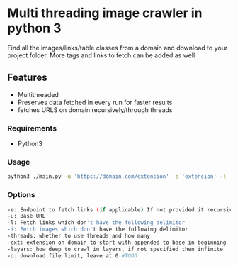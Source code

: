 # Multi threading image crawler in python 3
Find all the images/links/table classes from a domain and download to your project folder. More tags and links to fetch can be added as well

## Features
- Multithreaded
- Preserves data fetched in every run for faster results
- fetches URLS on domain recursively/through threads

### Requirements

- Python3

### Usage

```bash
python3 ./main.py -u 'https://domain.com/extension' -e 'extension' -l '<delimitor>' -i '<delimitor>' -threads '<num threads>' -ext '<extension to start with>' -layers '<#of layers to crawl>' -d '<Download file limit>'
```

### Options

```bash
-e: Endpoint to fetch links (if applicable) If not provided it recursively fetches urls to crawl #TODO remove
-u: Base URL
-l: Fetch links which don't have the following delimitor
-i: Fetch images which don't have the following delimitor
-threads: whether to use threads and how many
-ext: extension on domain to start with appended to base in beginning
-layers: how deep to crawl in layers, if not specified then infinite
-d: download file limit, leave at 0 #TODO
```
